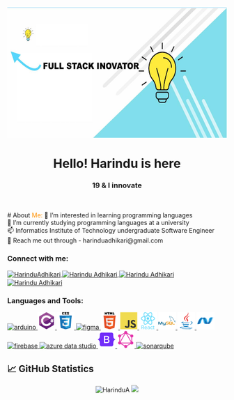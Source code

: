<img height="300" width="1240" src="ino.jpeg" alt="">

<h1 align="center">Hello! Harindu is here</h1>
<h3 align="center">19 & I innovate</h3>

<br>
<br>
# About <span style="color:#FF9102">Me:</span>
👀 I’m interested in learning programming languages <br>
🌱 I’m currently studying programming languages at a university <br>
📫 Informatics Institute of Technology undergraduate Software Engineer <br>
💬 Reach me out through - harinduadhikari@gmail.com <br>

<h3 align="left">Connect with me:</h3>
<p align="left">
  <a href="https://x.com/HarinduAdhikari" target="_blank">
    <img align="center" src="https://raw.githubusercontent.com/rahuldkjain/github-profile-readme-generator/master/src/images/icons/Social/twitter.svg" alt="HarinduAdhikari" height="30" width="40" />
  </a>
  <a href="https://www.linkedin.com/in/harindu-adhikari-201269243/" target="_blank">
    <img align="center" src="https://raw.githubusercontent.com/rahuldkjain/github-profile-readme-generator/master/src/images/icons/Social/linked-in-alt.svg" alt="Harindu Adhikari" height="30" width="40" />
  </a>
  <a href="https://www.facebook.com/profile.php?id=61557542183984" target="_blank">
    <img align="center" src="https://raw.githubusercontent.com/rahuldkjain/github-profile-readme-generator/master/src/images/icons/Social/facebook.svg" alt="Harindu Adhikari" height="30" width="40" />
  </a>
  <a href="https://medium.com/@harinduadhikari" target="_blank">
    <img align="center" src="https://raw.githubusercontent.com/rahuldkjain/github-profile-readme-generator/master/src/images/icons/Social/medium.svg" alt="Harindu Adhikari" height="30" width="40" />
  </a>
</p>

<h3 align="left">Languages and Tools:</h3>
<p align="left">
  <a href="https://www.arduino.cc/" target="_blank" rel="noreferrer">
    <img src="https://cdn.worldvectorlogo.com/logos/arduino-1.svg" alt="arduino" width="40" height="40"/>
  </a>
  <a href="https://www.w3schools.com/cs/" target="_blank" rel="noreferrer">
    <img src="https://raw.githubusercontent.com/devicons/devicon/master/icons/csharp/csharp-original.svg" alt="csharp" width="40" height="40"/>
  </a>
  <a href="https://www.w3schools.com/css/" target="_blank" rel="noreferrer">
    <img src="https://raw.githubusercontent.com/devicons/devicon/master/icons/css3/css3-original-wordmark.svg" alt="css3" width="40" height="40"/>
  </a>
  <a href="https://www.figma.com/" target="_blank" rel="noreferrer">
    <img src="https://www.vectorlogo.zone/logos/figma/figma-icon.svg" alt="figma" width="40" height="40"/>
  </a>
  <a href="https://www.w3.org/html/" target="_blank" rel="noreferrer">
    <img src="https://raw.githubusercontent.com/devicons/devicon/master/icons/html5/html5-original-wordmark.svg" alt="html5" width="40" height="40"/>
  </a>
  <a href="https://developer.mozilla.org/en-US/docs/Web/JavaScript" target="_blank" rel="noreferrer">
    <img src="https://raw.githubusercontent.com/devicons/devicon/master/icons/javascript/javascript-original.svg" alt="javascript" width="40" height="40"/>
  </a>
  <a href="https://reactjs.org/" target="_blank" rel="noreferrer">
    <img src="https://raw.githubusercontent.com/devicons/devicon/master/icons/react/react-original-wordmark.svg" alt="react" width="40" height="40"/>
  </a>
  <a href="https://www.mysql.com/" target="_blank" rel="noreferrer">
    <img src="https://raw.githubusercontent.com/devicons/devicon/master/icons/mysql/mysql-original-wordmark.svg" alt="mysql" width="40" height="40"/>
  </a>
  <a href="https://www.java.com/" target="_blank" rel="noreferrer">
    <img src="https://raw.githubusercontent.com/devicons/devicon/master/icons/java/java-original.svg" alt="java" width="40" height="40"/>
  </a>
  <a href="https://dotnet.microsoft.com/" target="_blank" rel="noreferrer">
    <img src="https://raw.githubusercontent.com/devicons/devicon/master/icons/dot-net/dot-net-original.svg" alt=".net" width="40" height="40"/>
  </a>
  <a href="https://firebase.google.com/" target="_blank" rel="noreferrer">
    <img src="https://www.vectorlogo.zone/logos/firebase/firebase-icon.svg" alt="firebase" width="40" height="40"/>
  </a>
  <a href="https://azure.microsoft.com/en-us/services/data-studio/" target="_blank" rel="noreferrer">
    <img src="https://www.vectorlogo.zone/logos/microsoft_azure/microsoft_azure-icon.svg" alt="azure data studio" width="40" height="40"/>
  </a>
  <a href="https://getbootstrap.com/" target="_blank" rel="noreferrer">
    <img src="https://raw.githubusercontent.com/devicons/devicon/master/icons/bootstrap/bootstrap-plain.svg" alt="bootstrap" width="40" height="40"/>
  </a>
  <a href="https://graphql.org/" target="_blank" rel="noreferrer">
    <img src="https://raw.githubusercontent.com/devicons/devicon/master/icons/graphql/graphql-plain.svg" alt="graphql" width="40" height="40"/>
  </a>
  <a href="https://www.sonarqube.org/" target="_blank" rel="noreferrer">
    <img src="https://www.vectorlogo.zone/logos/sonarsource_sonarqube/sonarsource_sonarqube-icon.svg" alt="sonarqube" width="40" height="40"/>
  </a>
</p>

## 📈 GitHub Statistics
<p align="center">
  <img src="https://github-readme-streak-stats.herokuapp.com/?user=HarinduA&theme=tokyonight&background=00000000&border=FF9102&stroke=FF9102&ring=FF9102&fire=FF9102&currStreakNum=FF9102&sideNums=FF9102&currStreakLabel=FF9102&sideLabels=FF9102&dates=FF9102" alt="HarinduA"/>
  <img height="230em" src="https://github-profile-summary-cards.vercel.app/api/cards/profile-details?username=HarinduA&theme=tokyonight"/>
</p>
